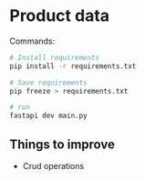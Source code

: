 # Product data

Commands: 
```bash
# Install requirements
pip install -r requirements.txt

# Save requirements
pip freeze > requirements.txt

# run
fastapi dev main.py
```

## Things to improve
- Crud operations